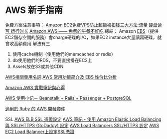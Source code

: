 # AWS 新手指南

免費方案注意事項：
[Amazon EC2免费VPS防止超额被扣钱三大方法:流量 硬盘读写 运行时长](http://www.freehao123.com/amazon-ec2/)
[Amazon AWS —— 免费的午餐不好吃](http://bropaul.com/post/amazon-aws-in-practice)
總結：
Amazon [EBS](https://aws.amazon.com/tw/ebs/)（提供EC2儲存空間的服務）會charge硬碟的I/O，如果EC2 instance大量讀寫硬碟，就會收高額費用
解法有三
1. 使用cache機制（使用他們的memcached or redis）
2. db使用他們的RDS，不要直接掛在EC2上
3. Assets放在S3或其他CDN

[AWS相關專用名詞](http://lp43-aws.blogspot.tw/2012/05/aws.html)
[AWS 常用功能简介及 EBS 性价比分析](https://blog.laisky.com/p/aws-ec2-ebs/)




[Amazon AWS 實戰筆記與心得](https://blog.hinablue.me/entry/aws-working-with-amazon-aws/)

[AWS 使用小记－ Beanstalk + Rails + Passenger + PostgreSQL](http://cocacolacat.github.io/2016/03/04/setup-aws-beanstalk-rails-pg.html)

[適用於 Ruby 的 AWS 開發套件](https://aws.amazon.com/tw/sdk-for-ruby/)




SSL
[AWS ELB SSL 憑證設定](https://tzangms.com/aws-elb-ssl-certificate-setup/)
[AWS 筆記 - 使用 Amazon Elastic Load Balancing 與 SSL/HTTPS (GoDaddy) 設定](http://blog.changyy.org/2014/04/aws-amazon-elastic-load-balancing.html)
[AWS Load Balancers SSL/HTTPS 設定](http://jade.logdown.com/posts/233257-aws-load-balancers-set-ssl-https)
[AWS EC2 Load Balancer上設定SSL憑證](http://www.petekcchen.com/2014/06/configure-ssl-on-aws-ec2-load-balancer.html)